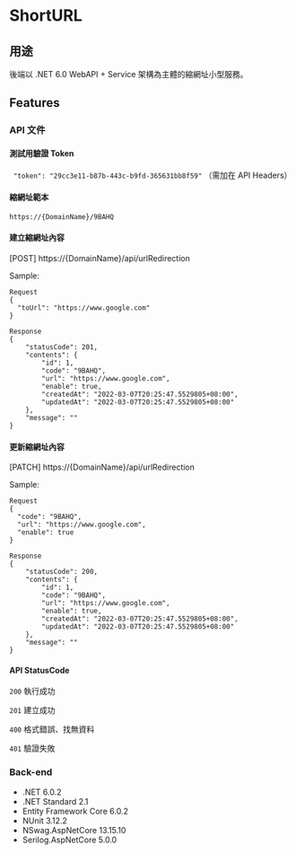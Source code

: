 ShortURL
=================

## 用途

後端以 .NET 6.0 WebAPI + Service 架構為主體的縮網址小型服務。

## Features

### API 文件

#### 測試用驗證 Token 
` "token": "29cc3e11-b87b-443c-b9fd-365631bb8f59"` 
（需加在 API Headers）


#### 縮網址範本

`https://{DomainName}/9BAHQ`


#### 建立縮網址內容

[POST] https://{DomainName}/api/urlRedirection

Sample:

```
Request
{
  "toUrl": "https://www.google.com"
}
```
```
Response
{
    "statusCode": 201,
    "contents": {
        "id": 1,
        "code": "9BAHQ",
        "url": "https://www.google.com",
        "enable": true,
        "createdAt": "2022-03-07T20:25:47.5529805+08:00",
        "updatedAt": "2022-03-07T20:25:47.5529805+08:00"
    },
    "message": ""
}
```


#### 更新縮網址內容

[PATCH] https://{DomainName}/api/urlRedirection

Sample:

```
Request
{
  "code": "9BAHQ",
  "url": "https://www.google.com",
  "enable": true
}
```
```
Response
{
    "statusCode": 200,
    "contents": {
        "id": 1,
        "code": "9BAHQ",
        "url": "https://www.google.com",
        "enable": true,
        "createdAt": "2022-03-07T20:25:47.5529805+08:00",
        "updatedAt": "2022-03-07T20:25:47.5529805+08:00"
    },
    "message": ""
}
```


#### API StatusCode

`200` 執行成功

`201` 建立成功

`400` 格式錯誤、找無資料

`401` 驗證失敗


### Back-end
* .NET 6.0.2
* .NET Standard 2.1
* Entity Framework Core 6.0.2
* NUnit 3.12.2
* NSwag.AspNetCore 13.15.10
* Serilog.AspNetCore 5.0.0
